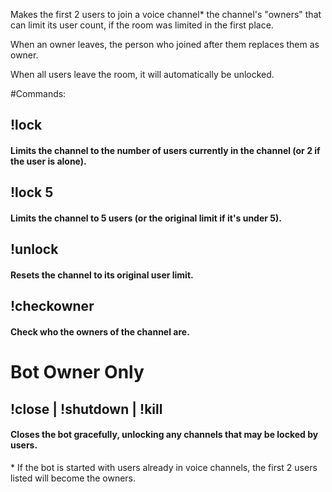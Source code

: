 Makes the first 2 users to join a voice channel\* the channel's "owners" that can limit its user count, if the room was limited in the first place.

When an owner leaves, the person who joined after them replaces them as owner.

When all users leave the room, it will automatically be unlocked.

#Commands:

## !lock
#### Limits the channel to the number of users currently in the channel (or 2 if the user is alone).

## !lock 5
#### Limits the channel to 5 users (or the original limit if it's under 5).

## !unlock
#### Resets the channel to its original user limit.

## !checkowner
#### Check who the owners of the channel are.

# Bot Owner Only
## !close | !shutdown | !kill
#### Closes the bot gracefully, unlocking any channels that may be locked by users.

\* If the bot is started with users already in voice channels, the first 2 users listed will become the owners.
